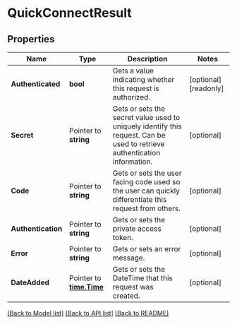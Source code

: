 # QuickConnectResult

## Properties

Name | Type | Description | Notes
------------ | ------------- | ------------- | -------------
**Authenticated** | **bool** | Gets a value indicating whether this request is authorized. | [optional] [readonly] 
**Secret** | Pointer to **string** | Gets or sets the secret value used to uniquely identify this request. Can be used to retrieve authentication information. | [optional] 
**Code** | Pointer to **string** | Gets or sets the user facing code used so the user can quickly differentiate this request from others. | [optional] 
**Authentication** | Pointer to **string** | Gets or sets the private access token. | [optional] 
**Error** | Pointer to **string** | Gets or sets an error message. | [optional] 
**DateAdded** | Pointer to [**time.Time**](time.Time.md) | Gets or sets the DateTime that this request was created. | [optional] 

[[Back to Model list]](../README.md#documentation-for-models) [[Back to API list]](../README.md#documentation-for-api-endpoints) [[Back to README]](../README.md)


